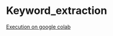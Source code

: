 # Keyword_extraction
[Execution on google colab](https://colab.research.google.com/drive/1FZ8blTwIkQzXpquDubXnilRtR0ejKIMc?usp=sharing)
